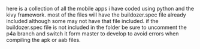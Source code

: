 here is a collection of all the mobile apps i have coded using python and the kivy framework.
most of the files will have the buildozer.spec file already included although some may not have that file included.
if the buildozer.spec file is not included in the folder be sure to uncomment the p4a branch and switch it form master to develop to avoid errors when compiling the apk or aab files.
